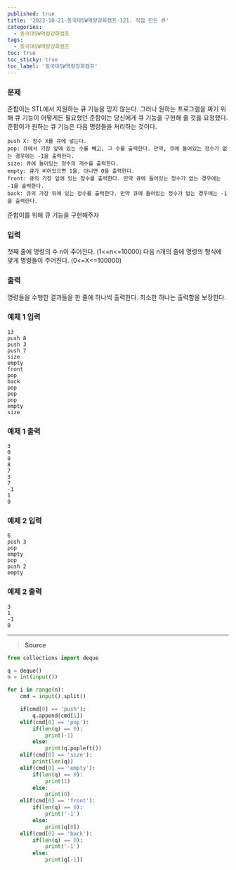 ```yaml
---
published: true
title: '2023-10-21-동국대SW역량강화캠프-121. 직접 만든 큐'
categories:
  - 동국대SW역량강화캠프
tags:
  - 동국대SW역량강화캠프
toc: true
toc_sticky: true
toc_label: '동국대SW역량강화캠프'
---
```


### **문제**

준함이는 STL에서 지원하는 큐 기능을 믿지 않는다.
그러나 원하는 프로그램을 짜기 위해 큐 기능이 어떻게든 필요했던 준함이는 당신에게 큐 기능을 구현해 줄 것을 요청했다.
준함이가 원하는 큐 기능은 다음 명령들을 처리하는 것이다.

```
push X: 정수 X를 큐에 넣는다.
pop: 큐에서 가장 앞에 있는 수를 빼고, 그 수를 출력한다. 만약, 큐에 들어있는 정수가 없는 경우에는 -1을 출력한다.
size: 큐에 들어있는 정수의 개수를 출력한다.
empty: 큐가 비어있으면 1을, 아니면 0을 출력한다.
front: 큐의 가장 앞에 있는 정수를 출력한다. 만약 큐에 들어있는 정수가 없는 경우에는 -1을 출력한다.
back: 큐의 가장 뒤에 있는 정수를 출력한다. 만약 큐에 들어있는 정수가 없는 경우에는 -1을 출력한다.
```

준함이를 위해 큐 기능을 구현해주자

### **입력**

첫째 줄에 명령의 수 n이 주어진다. (1<=n<=10000)
다음 n개의 줄에 명령의 형식에 맞게 명령들이 주어진다. (0<=X<=100000)

### **출력**

명령들을 수행한 결과들을 한 줄에 하나씩 출력한다. 최소한 하나는 출력함을 보장한다.

### **예제 1 입력**

```
13
push 8
push 3
push 7
size
empty
front
pop
back
pop
pop
pop
empty
size
```

### **예제 1 출력**

```
3
0
8
8
7
3
7
-1
1
0
```

### **예제 2 입력**

```
6
push 3
pop
empty
pop
push 2
empty
```

### **예제 2 출력**

```
3
1
-1
0
```

---

> **Source**

```python
from collections import deque

q = deque()
n = int(input())

for i in range(n):
	cmd = input().split()

	if(cmd[0] == 'push'):
		q.append(cmd[1])
	elif(cmd[0] == 'pop'):
		if(len(q) == 0):
			print(-1)
		else:
			print(q.popleft())
	elif(cmd[0] == 'size'):
		print(len(q))
	elif(cmd[0] == 'empty'):
		if(len(q) == 0):
			print(1)
		else:
			print(0)
	elif(cmd[0] == 'front'):
		if(len(q) == 0):
			print('-1')
		else:
			print(q[0])
	elif(cmd[0] == 'back'):
		if(len(q) == 0):
			print('-1')
		else:
			print(q[-1])
```
